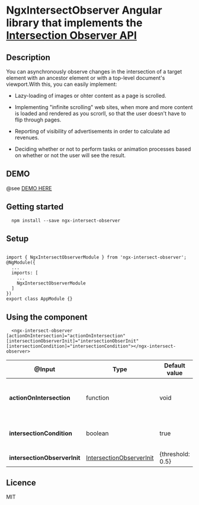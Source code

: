 # NgxIntersectObserver Angular library that implements the [Intersection Observer API](https://developer.mozilla.org/en-US/docs/Web/API/Intersection_Observer_API)

## Description

You can asynchronously observe changes in the intersection of a target element with an ancestor element or with a top-level document's viewport.With this, you can easily implement:

- Lazy-loading of images or ohter content as a page is scrolled.

- Implementing "infinite scrolling" web sites, when more and more content is loaded and rendered as you scrorll, so that the user doesn't have to flip through pages.

- Reporting of visibility of advertisements in order to calculate ad revenues.

- Deciding whether or not to perform tasks or animation processes based on whether or not the user will see the result.

## DEMO

@see [DEMO HERE](https://h2qutc.github.io/angular-material-components/)

## Getting started

```
  npm install --save ngx-intersect-observer

```

## Setup

```

import { NgxIntersectObserverModule } from 'ngx-intersect-observer';
@NgModule({
  ...
  imports: [
    ...
    NgxIntersectObserverModule
  ]
})
export class AppModule {}

```

## Using the component

```
  <ngx-intersect-observer [actionOnIntersection]="actionOnIntersection" [intersectionObserverInit]="intersectionObserInit" [intersectionCondition]="intersectionCondition"></ngx-intersect-observer>

```

| @Input                       | Type                                                                                              | Default value    | Description                                                                                    |
| ---------------------------- | ------------------------------------------------------------------------------------------------- | ---------------- | ---------------------------------------------------------------------------------------------- |
| **actionOnIntersection**     | function                                                                                          | void             | function to be called when target element is visible and intersection conditions are met       |
| **intersectionCondition**    | boolean                                                                                           | true             | Extra condition(s) to be met for actionOnIntersection to be called                             |
| **intersectionObserverInit** | [IntersectionObserverInit](https://developer.mozilla.org/en-US/docs/Web/API/IntersectionObserver) | {threshold: 0.5} | [Properties](https://developer.mozilla.org/en-US/docs/Web/API/IntersectionObserver#properties) |

## Licence

MIT
